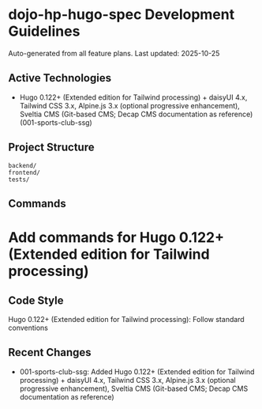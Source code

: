 # dojo-hp-hugo-spec Development Guidelines

Auto-generated from all feature plans. Last updated: 2025-10-25

## Active Technologies

- Hugo 0.122+ (Extended edition for Tailwind processing) + daisyUI 4.x, Tailwind CSS 3.x, Alpine.js 3.x (optional progressive enhancement), Sveltia CMS (Git-based CMS; Decap CMS documentation as reference) (001-sports-club-ssg)

## Project Structure

```text
backend/
frontend/
tests/
```

## Commands

# Add commands for Hugo 0.122+ (Extended edition for Tailwind processing)

## Code Style

Hugo 0.122+ (Extended edition for Tailwind processing): Follow standard conventions

## Recent Changes

- 001-sports-club-ssg: Added Hugo 0.122+ (Extended edition for Tailwind processing) + daisyUI 4.x, Tailwind CSS 3.x, Alpine.js 3.x (optional progressive enhancement), Sveltia CMS (Git-based CMS; Decap CMS documentation as reference)

<!-- MANUAL ADDITIONS START -->
<!-- MANUAL ADDITIONS END -->
